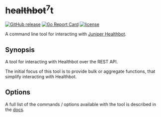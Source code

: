# h~~ealthbot~~<sup>7</sup>t

[![GitHub release](https://img.shields.io/github/v/release/damianoneill/h7t.svg)](https://GitHub.com/damianoneill/h7t/releases/)
[![Go Report Card](https://goreportcard.com/badge/damianoneill/h7t)](http://goreportcard.com/report/damianoneill/h7t)
[![license](https://img.shields.io/github/license/damianoneill/h7t.svg)](https://github.com/damianoneill/h7t/blob/master/LICENSE)

A command line tool for interacting with [Juniper Healthbot](https://www.juniper.net/us/en/products-services/sdn/contrail/contrail-healthbot/).

## Synopsis

A tool for interacting with Healthbot over the REST API.

The initial focus of this tool is to provide bulk or aggregate functions, that simplify interacting with Healthbot.

## Options

A full list of the commands / options available with the tool is described in the [docs](./docs/h7t.md).
